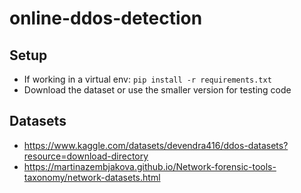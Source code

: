 # online-ddos-detection

## Setup
- If working in a virtual env: `pip install -r requirements.txt`
- Download the dataset or use the smaller version for testing code

## Datasets
- https://www.kaggle.com/datasets/devendra416/ddos-datasets?resource=download-directory
- https://martinazembjakova.github.io/Network-forensic-tools-taxonomy/network-datasets.html